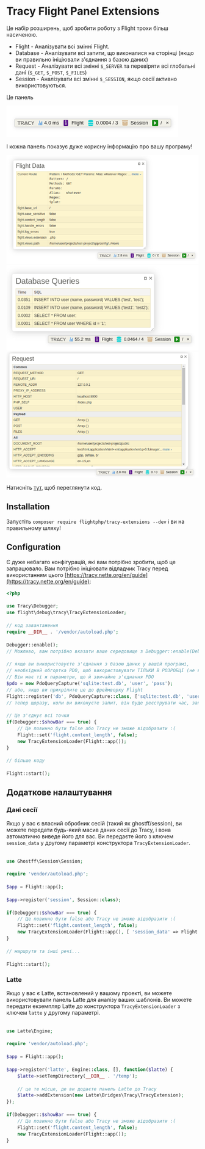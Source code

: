Tracy Flight Panel Extensions
=====

Це набір розширень, щоб зробити роботу з Flight трохи більш насиченою.

- Flight - Аналізувати всі змінні Flight.
- Database - Аналізувати всі запити, що виконалися на сторінці (якщо ви правильно ініціювали з'єднання з базою даних)
- Request - Аналізувати всі змінні `$_SERVER` та перевіряти всі глобальні дані (`$_GET`, `$_POST`, `$_FILES`)
- Session - Аналізувати всі змінні `$_SESSION`, якщо сесії активно використовуються.

Це панель

![Flight Bar](https://raw.githubusercontent.com/flightphp/tracy-extensions/master/flight-tracy-bar.png)

І кожна панель показує дуже корисну інформацію про вашу програму!

![Flight Data](https://raw.githubusercontent.com/flightphp/tracy-extensions/master/flight-var-data.png)
![Flight Database](https://raw.githubusercontent.com/flightphp/tracy-extensions/master/flight-db.png)
![Flight Request](https://raw.githubusercontent.com/flightphp/tracy-extensions/master/flight-request.png)

Натисніть [тут](https://github.com/flightphp/tracy-extensions), щоб переглянути код.

Installation
-------
Запустіть `composer require flightphp/tracy-extensions --dev` і ви на правильному шляху!

Configuration
-------
Є дуже небагато конфігурацій, які вам потрібно зробити, щоб це запрацювало. Вам потрібно ініціювати відладчик Tracy перед використанням цього [https://tracy.nette.org/en/guide](https://tracy.nette.org/en/guide):

```php
<?php

use Tracy\Debugger;
use flight\debug\tracy\TracyExtensionLoader;

// код завантаження
require __DIR__ . '/vendor/autoload.php';

Debugger::enable();
// Можливо, вам потрібно вказати ваше середовище з Debugger::enable(Debugger::DEVELOPMENT)

// якщо ви використовуєте з'єднання з базою даних у вашій програмі, 
// необхідний обгортка PDO, щоб використовувати ТІЛЬКИ В РОЗРОБЦІ (не в продукції, будь ласка!)
// Він має ті ж параметри, що й звичайне з'єднання PDO
$pdo = new PdoQueryCapture('sqlite:test.db', 'user', 'pass');
// або, якщо ви прикріпите це до фреймворку Flight
Flight::register('db', PdoQueryCapture::class, ['sqlite:test.db', 'user', 'pass']);
// тепер щоразу, коли ви виконуєте запит, він буде реєструвати час, запит та параметри

// Це з'єднує всі точки
if(Debugger::$showBar === true) {
	// Це повинно бути false або Tracy не зможе відобразити :( 
	Flight::set('flight.content_length', false);
	new TracyExtensionLoader(Flight::app());
}

// більше коду

Flight::start();
```

## Додаткове налаштування

### Дані сесії
Якщо у вас є власний обробник сесій (такий як ghostff/session), ви можете передати будь-який масив даних сесії до Tracy, і вона автоматично виведе його для вас. Ви передаєте його з ключем `session_data` у другому параметрі конструктора `TracyExtensionLoader`.

```php

use Ghostff\Session\Session;

require 'vendor/autoload.php';

$app = Flight::app();

$app->register('session', Session::class);

if(Debugger::$showBar === true) {
	// Це повинно бути false або Tracy не зможе відобразити :( 
	Flight::set('flight.content_length', false);
	new TracyExtensionLoader(Flight::app(), [ 'session_data' => Flight::session()->getAll() ]);
}

// маршрути та інші речі...

Flight::start();
```

### Latte

Якщо у вас є Latte, встановлений у вашому проекті, ви можете використовувати панель Latte для аналізу ваших шаблонів. Ви можете передати екземпляр Latte до конструктора `TracyExtensionLoader` з ключем `latte` у другому параметрі.

```php

use Latte\Engine;

require 'vendor/autoload.php';

$app = Flight::app();

$app->register('latte', Engine::class, [], function($latte) {
	$latte->setTempDirectory(__DIR__ . '/temp');

	// це те місце, де ви додаєте панель Latte до Tracy
	$latte->addExtension(new Latte\Bridges\Tracy\TracyExtension);
});

if(Debugger::$showBar === true) {
	// Це повинно бути false або Tracy не зможе відобразити :( 
	Flight::set('flight.content_length', false);
	new TracyExtensionLoader(Flight::app());
}
```